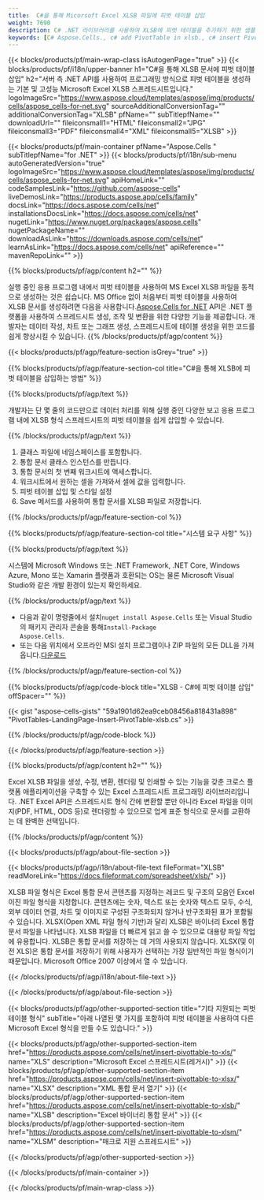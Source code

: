```yaml
---
title:  C#을 통해 Micorsoft Excel XLSB 파일에 피벗 테이블 삽입
weight: 7690
description: C# .NET 라이브러리를 사용하여 XLSB에 피벗 테이블을 추가하기 위한 샘플 코드입니다. VB.NET, Asp.NET 또는 .NET 기반 응용 프로그램 내에서 XLSB 파일에 피벗 테이블을 삽입하려면 이 코드를 사용하세요.
keywords: [C# Aspose.Cells., c# add PivotTable in xlsb., c# insert PivotTable in xlsb., c# create PivotTable in xlsb., c# modify PivotTable in xlsb., access PivotTable in xlsb., c# add pivot table in xlsb., c# insert pivot table in xlsb., c# create pivot table in xlsb., c# modify pivot table in xlsb., access pivot table in xlsb]
---
```

{{< blocks/products/pf/main-wrap-class isAutogenPage="true" >}}
{{< blocks/products/pf/i18n/upper-banner h1="C#을 통해 XLSB 문서에 피벗 테이블 삽입" h2="서버 측 .NET API를 사용하여 프로그래밍 방식으로 피벗 테이블을 생성하는 기본 및 고성능 Microsoft Excel XLSB 스프레드시트입니다." logoImageSrc="https://www.aspose.cloud/templates/aspose/img/products/cells/aspose_cells-for-net.svg" sourceAdditionalConversionTag="" additionalConversionTag="XLSB" pfName="" subTitlepfName="" downloadUrl="" fileiconsmall1="HTML" fileiconsmall2="JPG" fileiconsmall3="PDF" fileiconsmall4="XML" fileiconsmall5="XLSB" >}}

{{< blocks/products/pf/main-container pfName="Aspose.Cells " subTitlepfName="for .NET" >}}
{{< blocks/products/pf/i18n/sub-menu autoGeneratedVersion="true" logoImageSrc="https://www.aspose.cloud/templates/aspose/img/products/cells/aspose_cells-for-net.svg" apiHomeLink="" codeSamplesLink="https://github.com/aspose-cells" liveDemosLink="https://products.aspose.app/cells/family" docsLink="https://docs.aspose.com/cells/net" installationsDocsLink="https://docs.aspose.com/cells/net" nugetLink="https://www.nuget.org/packages/aspose.cells" nugetPackageName="" downloadAsLink="https://downloads.aspose.com/cells/net" learnAsLink="https://docs.aspose.com/cells/net" apiReference="" mavenRepoLink="" >}}

{{% blocks/products/pf/agp/content h2="" %}}

 실행 중인 응용 프로그램 내에서 피벗 테이블을 사용하여 MS Excel XLSB 파일을 동적으로 생성하는 것은 쉽습니다. MS Office 없이 처음부터 피벗 테이블을 사용하여 XLSB 문서를 생성하려면 다음을 사용합니다.[Aspose.Cells for .NET](https://products.aspose.com/cells/net) API은 .NET 플랫폼을 사용하여 스프레드시트 생성, 조작 및 변환을 위한 다양한 기능을 제공합니다. 개발자는 데이터 작성, 차트 또는 그래프 생성, 스프레드시트에 테이블 생성을 위한 코드를 쉽게 향상시킬 수 있습니다.
{{% /blocks/products/pf/agp/content %}}

{{< blocks/products/pf/agp/feature-section isGrey="true" >}}

{{% blocks/products/pf/agp/feature-section-col title="C#을 통해 XLSB에 피벗 테이블을 삽입하는 방법" %}}

{{% blocks/products/pf/agp/text %}}

 개발자는 단 몇 줄의 코드만으로 데이터 처리를 위해 실행 중인 다양한 보고 응용 프로그램 내에 XLSB 형식 스프레드시트의 피벗 테이블을 쉽게 삽입할 수 있습니다.

{{% /blocks/products/pf/agp/text %}}

1.  클래스 파일에 네임스페이스를 포함합니다.
1.  통합 문서 클래스 인스턴스를 만듭니다.
1.  통합 문서의 첫 번째 워크시트에 액세스합니다.
1.  워크시트에서 원하는 셀을 가져와서 셀에 값을 입력합니다.
1.  피벗 테이블 삽입 및 스타일 설정
1.  Save 메서드를 사용하여 통합 문서를 XLSB 파일로 저장합니다.

{{% /blocks/products/pf/agp/feature-section-col %}}

{{% blocks/products/pf/agp/feature-section-col title="시스템 요구 사항" %}}

{{% blocks/products/pf/agp/text %}}

시스템에 Microsoft Windows 또는 .NET Framework, .NET Core, Windows Azure, Mono 또는 Xamarin 플랫폼과 호환되는 OS는 물론 Microsoft Visual Studio와 같은 개발 환경이 있는지 확인하세요.

{{% /blocks/products/pf/agp/text %}}

-  다음과 같이 명령줄에서 설치<code>nuget install Aspose.Cells</code> 또는 Visual Studio의 패키지 관리자 콘솔을 통해<code>Install-Package Aspose.Cells</code>.
-  또는 다음 위치에서 오프라인 MSI 설치 프로그램이나 ZIP 파일의 모든 DLL을 가져옵니다.<a href="https://downloads.aspose.com/cells/net">다운로드</a>

{{% /blocks/products/pf/agp/feature-section-col %}}

{{% blocks/products/pf/agp/code-block title="XLSB - C#에 피벗 테이블 삽입" offSpacer="" %}}

{{< gist "aspose-cells-gists" "59a1901d62ea9ceb08456a818431a898" "PivotTables-LandingPage-Insert-PivotTable-xlsb.cs" >}}

{{% /blocks/products/pf/agp/code-block %}}

{{< /blocks/products/pf/agp/feature-section >}}

<!-- aboutfile Starts -->     
{{% blocks/products/pf/agp/content h2="" %}}

Excel XLSB 파일을 생성, 수정, 변환, 렌더링 및 인쇄할 수 있는 기능을 갖춘 크로스 플랫폼 애플리케이션을 구축할 수 있는 Excel 스프레드시트 프로그래밍 라이브러리입니다. .NET Excel API은 스프레드시트 형식 간에 변환할 뿐만 아니라 Excel 파일을 이미지(PDF, HTML, ODS 등)로 렌더링할 수 있으므로 업계 표준 형식으로 문서를 교환하는 데 완벽한 선택입니다.



{{% /blocks/products/pf/agp/content %}}

{{< blocks/products/pf/agp/about-file-section >}}

{{< blocks/products/pf/agp/i18n/about-file-text fileFormat="XLSB" readMoreLink="https://docs.fileformat.com/spreadsheet/xlsb/" >}}

XLSB 파일 형식은 Excel 통합 문서 콘텐츠를 지정하는 레코드 및 구조의 모음인 Excel 이진 파일 형식을 지정합니다. 콘텐츠에는 숫자, 텍스트 또는 숫자와 텍스트 모두, 수식, 외부 데이터 연결, 차트 및 이미지로 구성된 구조화되지 않거나 반구조화된 표가 포함될 수 있습니다. XLSX(Open XML 파일 형식 기반)과 달리 XLSB은 바이너리 Excel 통합 문서 파일을 나타냅니다. XLSB 파일을 더 빠르게 읽고 쓸 수 있으므로 대용량 파일 작업에 유용합니다. XLSB은 통합 문서를 저장하는 데 거의 사용되지 않습니다. XLSX(및 이전 XLS)은 통합 문서를 저장하기 위해 사용자가 선택하는 가장 일반적인 파일 형식이기 때문입니다. Microsoft Office 2007 이상에서 열 수 있습니다.

{{< /blocks/products/pf/agp/i18n/about-file-text >}}

{{< /blocks/products/pf/agp/about-file-section >}}
<!-- aboutfile Ends -->

{{< blocks/products/pf/agp/other-supported-section title="기타 지원되는 피벗 테이블 형식" subTitle="아래 나열된 몇 가지를 포함하여 피벗 테이블을 사용하여 다른 Microsoft Excel 형식을 만들 수도 있습니다." >}}

{{< blocks/products/pf/agp/other-supported-section-item href="https://products.aspose.com/cells/net/insert-pivottable-to-xls/" name="XLS" description="Microsoft Excel 스프레드시트(레거시)" >}} 
{{< blocks/products/pf/agp/other-supported-section-item href="https://products.aspose.com/cells/net/insert-pivottable-to-xlsx/" name="XLSX" description="XML 통합 문서 열기" >}}
{{< blocks/products/pf/agp/other-supported-section-item href="https://products.aspose.com/cells/net/insert-pivottable-to-xlsb/" name="XLSB" description="Excel 바이너리 통합 문서" >}}
{{< blocks/products/pf/agp/other-supported-section-item href="https://products.aspose.com/cells/net/insert-pivottable-to-xlsm/" name="XLSM" description="매크로 지원 스프레드시트" >}} 

{{< /blocks/products/pf/agp/other-supported-section >}}

{{< /blocks/products/pf/main-container >}}
    
{{< /blocks/products/pf/main-wrap-class >}}
